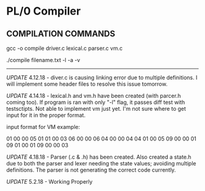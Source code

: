 # PL/0 Compiler

COMPILATION COMMANDS
---------------------
gcc -o compile driver.c lexical.c parser.c vm.c

./compile filename.txt -l -a -v

---------------------

*UPDATE* 4.12.18 - diver.c is causing linking error due to multiple definitions. I will implement some header files to resolve this issue tomorrow. 

*UPDATE* 4.14.18 - lexical.h and vm.h have been created (with parcer.h coming too). If program is ran with only "-l" flag, it passes diff test with testsctipts. Not able to implement vm just yet. I'm not sure where to get input for it in the proper format.

input format for VM example:

01 00 00 05
01 01 00 03
06 00 00 06
04 00 00 04
04 01 00 05
09 00 00 01
09 01 00 01
09 00 00 03

*UPDATE* 4.18.18 - Parser (.c & .h) has been created. Also created a state.h due to both the parser and lexer needing the state values; avoiding multiple definitions. The parser is not generating the correct code currently. 

*UPDATE* 5.2.18 - Working Properly
